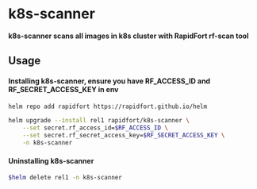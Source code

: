 # k8s-scanner

<b> k8s-scanner scans all images in k8s cluster with RapidFort rf-scan tool </b>

## Usage

#### Installing k8s-scanner, ensure you have RF_ACCESS_ID and RF_SECRET_ACCESS_KEY in env
```bash
helm repo add rapidfort https://rapidfort.github.io/helm

helm upgrade --install rel1 rapidfort/k8s-scanner \
    --set secret.rf_access_id=$RF_ACCESS_ID \
    --set secret.rf_secret_access_key=$RF_SECRET_ACCESS_KEY \
    -n k8s-scanner
```

#### Uninstalling k8s-scanner

```bash
$helm delete rel1 -n k8s-scanner
```
